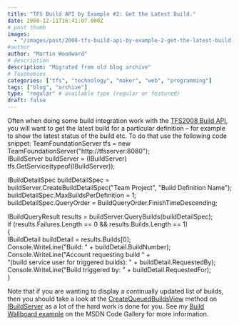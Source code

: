 ```yaml
---
title: "TFS Build API by Example #2: Get the Latest Build."
date: 2008-12-11T16:41:07.000Z
# post thumb
images:
  - "/images/post/2008-tfs-build-api-by-example-2-get-the-latest-build.jpg"
#author
author: "Martin Woodward"
# description
description: "Migrated from old blog archive"
# Taxonomies
categories: ["tfs", "technology", "maker", "web", "programming"]
tags: ["blog", "archive"]
type: "regular" # available type (regular or featured)
draft: false
---
```


Often when doing some build integration work with the [TFS2008 Build API](http://msdn.microsoft.com/en-us/library/ms400688.aspx), you will want to get the latest build for a particular definition – for example to show the latest status of the build etc. To do that use the following code snippet: TeamFoundationServer tfs = new TeamFoundationServer("http://tfsserver:8080");  
IBuildServer buildServer = (IBuildServer) tfs.GetService(typeof(IBuildServer));

IBuildDetailSpec buildDetailSpec = buildServer.CreateBuildDetailSpec("Team Project", "Build Definition Name");  
buildDetailSpec.MaxBuildsPerDefinition = 1;  
buildDetailSpec.QueryOrder = BuildQueryOrder.FinishTimeDescending;

IBuildQueryResult results = buildServer.QueryBuilds(buildDetailSpec);  
if (results.Failures.Length == 0 && results.Builds.Length == 1)  
{  
 IBuildDetail buildDetail = results.Builds[0];  
 Console.WriteLine("Build: " + buildDetail.BuildNumber);  
 Console.WriteLine("Account requesting build “ +  
 “(build service user for triggered builds): " + buildDetail.RequestedBy);  
 Console.WriteLine("Build triggered by: " + buildDetail.RequestedFor);  
}

Note that if you are wanting to display a continually updated list of builds, then you should take a look at the [CreateQueuedBuildsView](http://msdn.microsoft.com/en-us/library/microsoft.teamfoundation.build.client.ibuildserver.createqueuedbuildsview.aspx) method on [IBuildServer](http://msdn.microsoft.com/en-us/library/microsoft.teamfoundation.build.client.ibuildserver.aspx) as a lot of the hard work is done for you. See my [Build Wallboard example](http://code.msdn.microsoft.com/buildwallboard) on the MSDN Code Gallery for more information.

